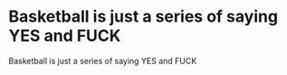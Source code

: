 # Basketball is just a series of saying YES and FUCK

Basketball is just a series of saying YES and FUCK
